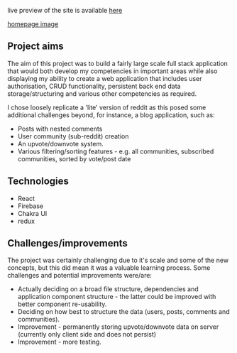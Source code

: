 live preview of the site is available [here](https://reddit-clone-project-d8e3a.web.app/#/)

[homepage image](./src/img/homepage.png)

## Project aims

The aim of this project was to build a fairly large scale full stack application that would both develop my competencies in important areas while also displaying my ability to create a web application that includes user authorisation, CRUD functionality, persistent back end data storage/structuring and various other competencies as required.

I chose loosely replicate a 'lite' version of reddit as this posed some additional challenges beyond, for instance, a blog application, such as:

- Posts with nested comments
- User community (sub-reddit) creation
- An upvote/downvote system.
- Various filtering/sorting features - e.g. all communities, subscribed communities, sorted by vote/post date

## Technologies

- React
- Firebase
- Chakra UI
- redux

## Challenges/improvements

The project was certainly challenging due to it's scale and some of the new concepts, but this did mean it was a valuable learning process. Some challenges and potential improvements were/are:

- Actually deciding on a broad file structure, dependencies and application component structure - the latter could be improved with better component re-usability.
- Deciding on how best to structure the data (users, posts, comments and communities).
- Improvement - permanently storing upvote/downvote data on server (currently only client side and does not persist)
- Improvement - more testing.
